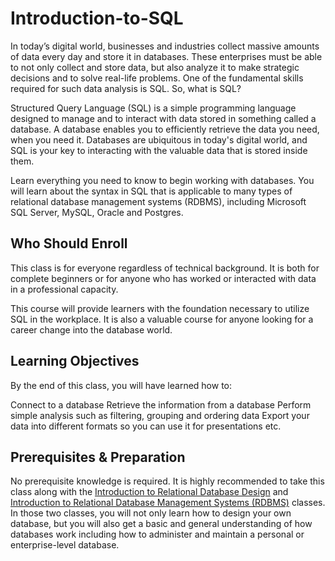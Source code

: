 # Introduction-to-SQL

In today’s digital world, businesses and industries collect massive amounts of data every day and store it in databases. These enterprises must be able to not only collect and store data, but also analyze it to make strategic decisions and to solve real-life problems. One of the fundamental skills required for such data analysis is SQL. So, what is SQL?

Structured Query Language (SQL) is a simple programming language designed to manage and to interact with data stored in something called a database. A database enables you to efficiently retrieve the data you need, when you need it. Databases are ubiquitous in today's digital world, and SQL is your key to interacting with the valuable data that is stored inside them.

Learn everything you need to know to begin working with databases. You will learn about the syntax in SQL that is applicable to many types of relational database management systems (RDBMS), including Microsoft SQL Server, MySQL, Oracle and Postgres.


## Who Should Enroll

This class is for everyone regardless of technical background. It is both for complete beginners or for anyone who has worked or interacted with data in a professional capacity.

This course will provide learners with the foundation necessary to utilize SQL in the workplace. It is also a valuable course for anyone looking for a career change into the database world.

## Learning Objectives

By the end of this class, you will have learned how to:

Connect to a database
Retrieve the information from a database
Perform simple analysis such as filtering, grouping and ordering data
Export your data into different formats so you can use it for presentations etc.

## Prerequisites & Preparation

No prerequisite knowledge is required. It is highly recommended to take this class along with the [Introduction to Relational Database Design](https://informal.utexas.edu/classes/introduction-relational-database-design) and [Introduction to Relational Database Management Systems (RDBMS)](https://informal.utexas.edu/classes/introduction-relational-database-management-systems-rdbms) classes. In those two classes, you will not only learn how to design your own database, but you will also get a basic and general understanding of how databases work including how to administer and maintain a personal or enterprise-level database.
